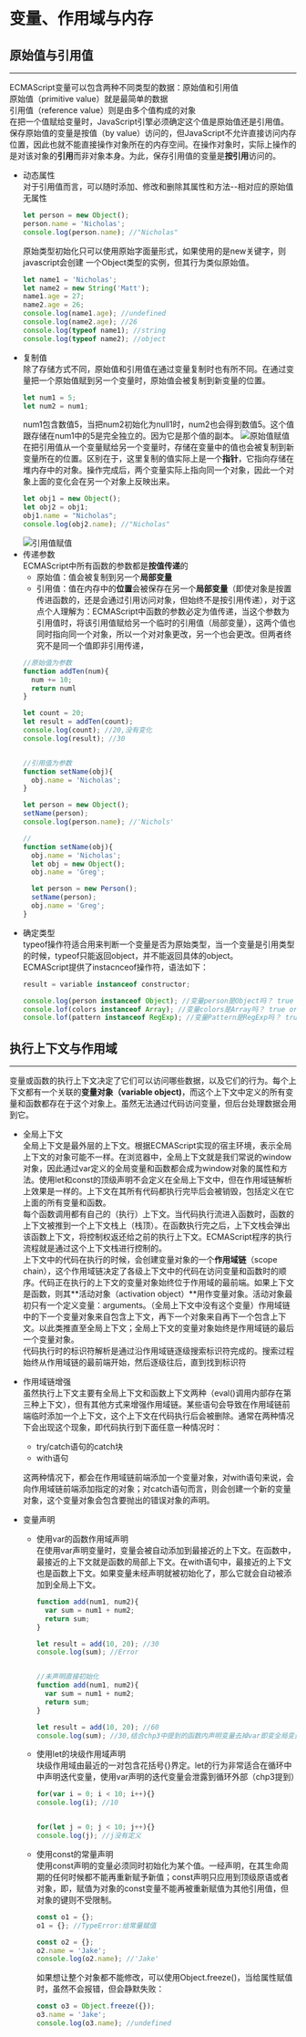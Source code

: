 # 变量、作用域与内存
## 原始值与引用值
***
ECMAScript变量可以包含两种不同类型的数据：原始值和引用值<br>
原始值（primitive value）就是最简单的数据<br>
引用值（reference value）则是由多个值构成的对象<br>
在把一个值赋给变量时，JavaScript引擎必须确定这个值是原始值还是引用值。保存原始值的变量是按值（by value）访问的，但JavaScript不允许直接访问内存位置，因此也就不能直接操作对象所在的内存空间。在操作对象时，实际上操作的是对该对象的**引用**而非对象本身。为此，保存引用值的变量是**按引用**访问的。
- 动态属性<br>
  对于引用值而言，可以随时添加、修改和删除其属性和方法--相对应的原始值无属性
  ```js
  let person = new Object();
  person.name = 'Nicholas';
  console.log(person.name); //"Nicholas"
  ```
  原始类型初始化只可以使用原始字面量形式，如果使用的是new关键字，则javascript会创建 一个Object类型的实例，但其行为类似原始值。
  ```js
  let name1 = 'Nicholas';
  let name2 = new String('Matt');
  name1.age = 27;
  name2.age = 26;
  console.log(name1.age); //undefined
  console.log(name2.age); //26
  console.log(typeof name1); //string
  console.log(typeof name2); //object
- 复制值<br>
  除了存储方式不同，原始值和引用值在通过变量复制时也有所不同。在通过变量把一个原始值赋到另一个变量时，原始值会被复制到新变量的位置。
  ```js
  let num1 = 5;
  let num2 = num1;
  ```
  num1包含数值5，当把num2初始化为null1时，num2也会得到数值5。这个值跟存储在num1中的5是完全独立的。因为它是那个值的副本。
  ![原始值赋值](source_img/原始值赋值.png)
  在把引用值从一个变量赋给另一个变量时，存储在变量中的值也会被复制到新变量所在的位置。区别在于，这里复制的值实际上是一个**指针**，它指向存储在堆内存中的对象。操作完成后，两个变量实际上指向同一个对象，因此一个对象上面的变化会在另一个对象上反映出来。
  ```js
  let obj1 = new Object();
  let obj2 = obj1;
  obj1.name = "Nicholas";
  console.log(obj2.name); //"Nicholas"
  ```
  ![引用值赋值](source_img/引用值赋值.png)
- 传递参数<br>
  ECMAScript中所有函数的参数都是**按值传递**的
  - 原始值：值会被复制到另一个**局部变量**
  - 引用值：值在内存中的**位置**会被保存在另一个**局部变量**（即使对象是按置传进函数的，还是会通过引用访问对象，但始终不是按引用传递），对于这点个人理解为：ECMAScript中函数的参数必定为值传递，当这个参数为引用值时，将该引用值赋给另一个临时的引用值（局部变量），这两个值也同时指向同一个对象，所以一个对对象更改，另一个也会更改。但两者终究不是同一个值即非引用传递，
  ```js
  //原始值为参数
  function addTen(num){
    num += 10;
    return numl
  }

  let count = 20;
  let result = addTen(count);
  console.log(count); //20,没有变化
  console.log(result); //30


  //引用值为参数
  function setName(obj){
    obj.name = 'Nicholas';
  }

  let person = new Object();
  setName(person);
  console.log(person.name); //'Nichols'

  //
  function setName(obj){
    obj.name = 'Nicholas';
    let obj = new Object();
    obj.name = 'Greg';

    let person = new Person();
    setName(person);
    obj.name = 'Greg';
  }
  ```
- 确定类型<br>
  typeof操作符适合用来判断一个变量是否为原始类型，当一个变量是引用类型的时候，typeof只能返回object，并不能返回具体的object。<br>
  ECMAScript提供了instacnceof操作符，语法如下：
  ```js
  result = variable instanceof constructor;

  console.log(person instanceof Object); //变量person是Object吗？ true or false
  console.lof(colors instanceof Array); //变量colors是Array吗？ true or false
  console.lof(pattern instanceof RegExp); //变量Pattern是RegExp吗？ true or false
  ```
## 执行上下文与作用域<br>
***
变量或函数的执行上下文决定了它们可以访问哪些数据，以及它们的行为。每个上下文都有一个关联的**变量对象（variable object)**，而这个上下文中定义的所有变量和函数都存在于这个对象上。虽然无法通过代码访问变量，但后台处理数据会用到它。
- 全局上下文<br>
  全局上下文是最外层的上下文。根据ECMAScript实现的宿主环境，表示全局上下文的对象可能不一样。在浏览器中，全局上下文就是我们常说的window对象，因此通过var定义的全局变量和函数都会成为window对象的属性和方法。使用let和const的顶级声明不会定义在全局上下文中，但在作用域链解析上效果是一样的。上下文在其所有代码都执行完毕后会被销毁，包括定义在它上面的所有变量和函数。<br>
  每个函数调用都有自己的（执行）上下文。当代码执行流进入函数时，函数的上下文被推到一个上下文栈上（栈顶）。在函数执行完之后，上下文栈会弹出该函数上下文，将控制权返还给之前的执行上下文。ECMAScript程序的执行流程就是通过这个上下文栈进行控制的。<br>
  上下文中的代码在执行的时候，会创建变量对象的一个**作用域链**（scope chain），这个作用域链决定了各级上下文中的代码在访问变量和函数时的顺序。代码正在执行的上下文的变量对象始终位于作用域的最前端。如果上下文是函数，则其**活动对象（activation object）**用作变量对象。活动对象最初只有一个定义变量：arguments。（全局上下文中没有这个变量）作用域链中的下一个变量对象来自包含上下文，再下一个对象来自再下一个包含上下文。以此类推直至全局上下文；全局上下文的变量对象始终是作用域链的最后一个变量对象。<br>
  代码执行时的标识符解析是通过沿作用域链逐级搜索标识符完成的。搜索过程始终从作用域链的最前端开始，然后逐级往后，直到找到标识符
- 作用域链增强<br>
  虽然执行上下文主要有全局上下文和函数上下文两种（eval()调用内部存在第三种上下文），但有其他方式来增强作用域链。某些语句会导致在作用域链前端临时添加一个上下文，这个上下文在代码执行后会被删除。通常在两种情况下会出现这个现象，即代码执行到下面任意一种情况时：<br>
   - try/catch语句的catch块
   - with语句
  
  这两种情况下，都会在作用域链前端添加一个变量对象，对with语句来说，会向作用域链前端添加指定的对象；对catch语句而言，则会创建一个新的变量对象，这个变量对象会包含要抛出的错误对象的声明。
- 变量声明
  - 使用var的函数作用域声明<br>
    在使用var声明变量时，变量会被自动添加到最接近的上下文。在函数中，最接近的上下文就是函数的局部上下文。在with语句中，最接近的上下文也是函数上下文。如果变量未经声明就被初始化了，那么它就会自动被添加到全局上下文。
    ```js
    function add(num1, num2){
      var sum = num1 + num2;
      return sum;
    }

    let result = add(10, 20); //30
    console.log(sum); //Error


    //未声明直接初始化
    function add(num1, num2){
      var sum = num1 + num2;
      return sum;
    }

    let result = add(10, 20); //60
    console.log(sum); //30,结合chp3中提到的函数内声明变量去掉var即变全局变量。（不推荐）
    ```
  - 使用let的块级作用域声明<br>
    块级作用域由最近的一对包含花括号{}界定。let的行为非常适合在循环中中声明迭代变量，使用var声明的迭代变量会泄露到循环外部（chp3提到）
    ```js
    for(var i = 0; i < 10; i++){}
    console.log(i); //10
    

    for(let j = 0; j < 10; j++){}
    console.log(j); //j没有定义
    ```
  - 使用const的常量声明<br>
    使用const声明的变量必须同时初始化为某个值。一经声明，在其生命周期的任何时候都不能再重新赋予新值；const声明只应用到顶级原语或者对象，即，赋值为对象的const变量不能再被重新赋值为其他引用值，但对象的键则不受限制。
    ```js
    const o1 = {};
    o1 = {}; //TypeError:给常量赋值

    const o2 = {};
    o2.name = 'Jake';
    console.log(o2.name); //'Jake'
    ```
    如果想让整个对象都不能修改，可以使用Object.freeze()，当给属性赋值时，虽然不会报错，但会静默失败：
    ```js
    const o3 = Object.freeze({});
    o3.name = 'Jake';
    console.log(o3.name); //undefined
    ```